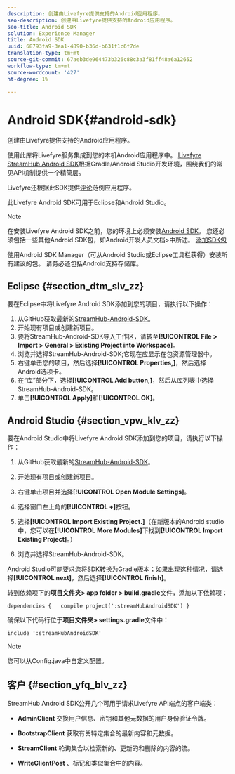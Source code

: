 ```yaml
---
description: 创建由Livefyre提供支持的Android应用程序。
seo-description: 创建由Livefyre提供支持的Android应用程序。
seo-title: Android SDK
solution: Experience Manager
title: Android SDK
uuid: 68793fa9-3ea1-4890-b36d-b631f1c6f7de
translation-type: tm+mt
source-git-commit: 67aeb3de964473b326c88c3a3f81ff48a6a12652
workflow-type: tm+mt
source-wordcount: '427'
ht-degree: 1%

---
```



# Android SDK{#android-sdk}

创建由Livefyre提供支持的Android应用程序。

使用此库将Livefyre服务集成到您的本机Android应用程序中。 [Livefyre StreamHub Android SDK](https://github.com/Livefyre/StreamHub-Android-SDK)根据Gradle/Android Studio开发环境，围绕我们的常见API机制提供一个精简层。

Livefyre还根据此SDK提供[评论](https://github.com/Livefyre/StreamHub-iOS-Reviews-App)范例应用程序。

此Livefyre Android SDK可用于Eclipse和Android Studio。

>[!NOTE]
>
>在安装Livefyre Android SDK之前，您的环境上必须安装[Android SDK](https://developer.android.com/sdk/index.html)。 您还必须包括一些其他Android SDK包，如Android开发人员文档>中所述。
>[添加SDK包](https://developer.android.com/sdk/installing/adding-packages.html)

使用Android SDK Manager（可从Android Studio或Eclipse工具栏获得）安装所有建议的包。 请务必还包括Android支持存储库。

## Eclipse {#section_dtm_slv_zz}

要在Eclipse中将Livefyre Android SDK添加到您的项目，请执行以下操作：

1. 从GitHub获取最新的[StreamHub-Android-SDK](https://github.com/Livefyre/StreamHub-Android-SDK)。
1. 开始现有项目或创建新项目。
1. 要将StreamHub-Android-SDK导入工作区，请转至&#x200B;**[!UICONTROL File > Import > General > Existing Project into Workspace]**。
1. 浏览并选择StreamHub-Android-SDK;它现在应显示在包资源管理器中。
1. 右键单击您的项目，然后选择&#x200B;**[!UICONTROL Properties,]**，然后选择Android选项卡。
1. 在“库”部分下，选择&#x200B;**[!UICONTROL Add button,]**，然后从库列表中选择StreamHub-Android-SDK。
1. 单击&#x200B;**[!UICONTROL Apply]**&#x200B;和&#x200B;**[!UICONTROL OK]**。

## Android Studio {#section_vpw_klv_zz}

要在Android Studio中将Livefyre Android SDK添加到您的项目，请执行以下操作：

1. 从GitHub获取最新的[StreamHub-Android-SDK](https://github.com/Livefyre/StreamHub-Android-SDK)。
1. 开始现有项目或创建新项目。
1. 右键单击项目并选择&#x200B;**[!UICONTROL Open Module Settings]**。
1. 选择窗口左上角的&#x200B;**[!UICONTROL +]**&#x200B;按钮。
1. 选择&#x200B;**[!UICONTROL Import Existing Project.]**（在新版本的Android studio中，您可以在&#x200B;**[!UICONTROL More Modules]**&#x200B;下找到&#x200B;**[!UICONTROL Import Existing Project]**。）

1. 浏览并选择StreamHub-Android-SDK。

Android Studio可能要求您将SDK转换为Gradle版本；如果出现这种情况，请选择&#x200B;**[!UICONTROL next]**，然后选择&#x200B;**[!UICONTROL finish]**。

转到依赖项下的&#x200B;**项目文件夹> app folder > build.gradle**&#x200B;文件，添加以下依赖项：

```
dependencies {   compile project(':streamHubAndroidSDK') } 
```

确保以下代码行位于&#x200B;**项目文件夹> settings.gradle**&#x200B;文件中：

```
include ':streamHubAndroidSDK' 
```

>[!NOTE]
>
>您可以从Config.java中自定义配置。

## 客户 {#section_yfq_blv_zz}

StreamHub Android SDK公开几个可用于请求Livefyre API端点的客户端类：

* **AdminClient** 交换用户信息、密钥和其他元数据的用户身份验证令牌。

* **BootstrapClient** 获取有关特定集合的最新内容和元数据。

* **StreamClient** 轮询集合以检索新的、更新的和删除的内容的流。

* **WriteClientPost** 、标记和类似集合中的内容。

